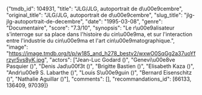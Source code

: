 {"tmdb_id": 104931, "title": "JLG/JLG, autoportrait de d\u00e9cembre", "original_title": "JLG/JLG, autoportrait de d\u00e9cembre", "slug_title": "jlg-jlg-autoportrait-de-decembre", "date": "1995-03-08", "genre": "Documentaire", "score": "7.3/10", "synopsis": "Le r\u00e9alisateur s'interroge sur sa place dans l'histoire du cin\u00e9ma, et sur l'interaction entre l'industrie du cin\u00e9ma et l'art cin\u00e9matographique.", "image": "https://image.tmdb.org/t/p/w185_and_h278_bestv2/wxwO0SqGg2a37uoYfrzyr5vs8yK.jpg", "actors": ["Jean-Luc Godard ()", "Genevi\u00e8ve Pasquier ()", "Denis Jad\u00f3t ()", "Brigitte Bastien ()", "Elisabeth Kaza ()", "Andr\u00e9 S. Labarthe ()", "Louis S\u00e9guin ()", "Bernard Eisenschitz ()", "Nathalie Aguillar ()"], "comments": [], "recommandations_id": [66133, 136409, 97039]}